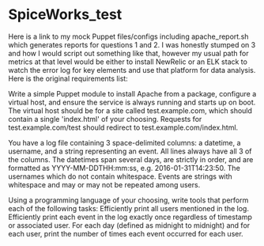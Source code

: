 # SpiceWorks_test

Here is a link to my mock Puppet files/configs including apache_report.sh which generates reports for questions 1 and 2. I was honestly stumped on 3 and how I would script out something like that, however my usual path for metrics at that level would be either to install NewRelic or an ELK stack to watch the error log for key elements and use that platform for data analysis. Here is the original requirements list:

Write a simple Puppet module to install Apache from a package, configure a virtual host, and ensure the service is always running and starts up on boot. The virtual host should be for a site called test.example.com, which should contain a single 'index.html' of your choosing. Requests for test.example.com/test should redirect to test.example.com/index.html.
  
You have a log file containing 3 space-delimited columns: a datetime, a username, and a string representing an event.  All lines always have all 3 of the columns.  The datetimes span several days, are strictly in order, and are formatted as YYYY-MM-DDTHH:mm:ss, e.g. 2016-01-31T14:23:50.   The usernames which do not contain whitespace.  Events are strings with whitespace and may or may not be repeated among users.

Using a programming language of your choosing, write tools that perform each of the following tasks:
Efficiently print all users mentioned in the log.
Efficiently print each event in the log exactly once regardless of timestamp or associated user.
For each day (defined as midnight to midnight) and for each user, print the number of times each event occurred for each user.
